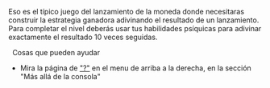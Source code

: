 Eso es el típico juego del lanzamiento de la moneda donde necesitaras construir la estrategia ganadora adivinando el resultado de un lanzamiento. Para completar el nivel deberás usar tus habilidades psíquicas para adivinar exactamente el resultado 10 veces seguidas.

&nbsp;
Cosas que pueden ayudar
* Mira la página de ["?"](https://ethernaut.openzeppelin.com/help) en el menu de arriba a la derecha, en la sección "Más allá de la consola"